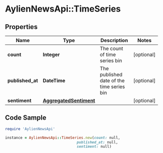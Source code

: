 # AylienNewsApi::TimeSeries

## Properties

Name | Type | Description | Notes
------------ | ------------- | ------------- | -------------
**count** | **Integer** | The count of time series bin | [optional] 
**published_at** | **DateTime** | The published date of the time series bin | [optional] 
**sentiment** | [**AggregatedSentiment**](AggregatedSentiment.md) |  | [optional] 

## Code Sample

```ruby
require 'AylienNewsApi'

instance = AylienNewsApi::TimeSeries.new(count: null,
                                 published_at: null,
                                 sentiment: null)
```


